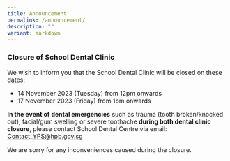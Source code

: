```yaml
---
title: Announcement
permalink: /announcement/
description: ""
variant: markdown
---
```

### Closure of School Dental Clinic 

We wish to inform you that the School Dental Clinic will be closed on these dates:

* 14 November 2023 (Tuesday) from 12pm onwards
* 17 November 2023 (Friday) from 1pm onwards

**In the event of dental emergencies** such as trauma (tooth broken/knocked out), facial/gum swelling or severe toothache **during both dental clinic closure**, please contact School Dental Centre via email: [Contact_YPS@hpb.gov.sg](mailto:Contact_YPS@hpb.gov.sg)

We are sorry for any inconveniences caused during the closure.